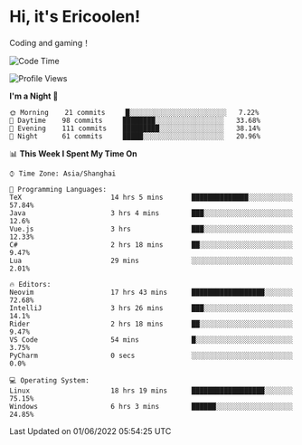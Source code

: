 # Hi, it's Ericoolen!
Coding and gaming！

<!--START_SECTION:waka-->
![Code Time](http://img.shields.io/badge/Code%20Time-301%20hrs%209%20mins-blue)

![Profile Views](http://img.shields.io/badge/Profile%20Views-3-blue)

**I'm a Night 🦉** 

```text
🌞 Morning    21 commits     █░░░░░░░░░░░░░░░░░░░░░░░░   7.22% 
🌆 Daytime    98 commits     ████████░░░░░░░░░░░░░░░░░   33.68% 
🌃 Evening    111 commits    █████████░░░░░░░░░░░░░░░░   38.14% 
🌙 Night      61 commits     █████░░░░░░░░░░░░░░░░░░░░   20.96%

```


📊 **This Week I Spent My Time On** 

```text
⌚︎ Time Zone: Asia/Shanghai

💬 Programming Languages: 
TeX                      14 hrs 5 mins       ██████████████░░░░░░░░░░░   57.84% 
Java                     3 hrs 4 mins        ███░░░░░░░░░░░░░░░░░░░░░░   12.6% 
Vue.js                   3 hrs               ███░░░░░░░░░░░░░░░░░░░░░░   12.33% 
C#                       2 hrs 18 mins       ██░░░░░░░░░░░░░░░░░░░░░░░   9.47% 
Lua                      29 mins             ░░░░░░░░░░░░░░░░░░░░░░░░░   2.01%

🔥 Editors: 
Neovim                   17 hrs 43 mins      ██████████████████░░░░░░░   72.68% 
IntelliJ                 3 hrs 26 mins       ███░░░░░░░░░░░░░░░░░░░░░░   14.1% 
Rider                    2 hrs 18 mins       ██░░░░░░░░░░░░░░░░░░░░░░░   9.47% 
VS Code                  54 mins             █░░░░░░░░░░░░░░░░░░░░░░░░   3.75% 
PyCharm                  0 secs              ░░░░░░░░░░░░░░░░░░░░░░░░░   0.0%

💻 Operating System: 
Linux                    18 hrs 19 mins      ██████████████████░░░░░░░   75.15% 
Windows                  6 hrs 3 mins        ██████░░░░░░░░░░░░░░░░░░░   24.85%

```


 Last Updated on 01/06/2022 05:54:25 UTC
<!--END_SECTION:waka-->

